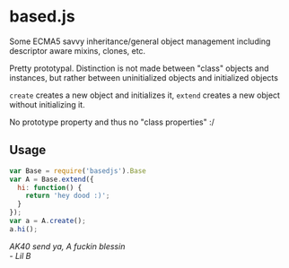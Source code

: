 # based.js

Some ECMA5 savvy inheritance/general object management including descriptor aware mixins, clones, etc.

Pretty prototypal. Distinction is not made between "class" objects and instances,
but rather between uninitialized objects and initialized objects

`create` creates a new object and initializes it,
`extend` creates a new object without initializing it.

No prototype property and thus no "class properties" :/

## Usage

```Javascript
var Base = require('basedjs').Base
var A = Base.extend({
  hi: function() {
    return 'hey dood :)';
  }
});
var a = A.create();
a.hi();
```

<cite>
AK40 send ya, A fuckin blessin<br>
- Lil B</cite>
